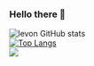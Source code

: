 ### Hello there 👋
![levon GitHub stats](https://github-readme-stats.vercel.app/api?username=levon-avackimyanc&count_private=true&show_icons=true&theme=algolia)<br>
[![Top Langs](https://github-readme-stats.vercel.app/api/top-langs/?username=levon-avackimyanc&layout=compact)](https://github.com/anuraghazra/github-readme-stats)<br>
![](https://komarev.com/ghpvc/?username=levon-avackimyanc&color=blueviolet)
